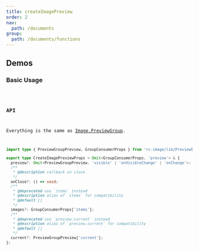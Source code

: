 ```yaml
---
title: createImagePreview
order: 2
nav:
  path: /documents
group:
  path: /documents/functions
---
```


## Demos

### Basic Usage

<code title="Basic" src="./demos/basic.tsx" />

### API

Everything is the same as [Image.PreviewGroup](https://ant.design/components/image#previewgroup).

```ts
import type { PreviewGroupPreview, GroupConsumerProps } from 'rc-image/lib/PreviewGroup';

export type CreateImagePreviewProps = Omit<GroupConsumerProps, 'preview'> & {
  preview?: Omit<PreviewGroupPreview, 'visible' | 'onVisibleChange' | 'onChange'>;
  /**
   * @description callback on close
   */
  onClose?: () => void;
  /**
   * @deprecated use `items` instead
   * @description alias of `items` for compatibility
   * @default []
   */
  images?: GroupConsumerProps['items'];
  /**
   * @deprecated use `preview.current` instead
   * @description alias of `preview.current` for compatibility
   * @default []
   */
  current?: PreviewGroupPreview['current'];
};
```
